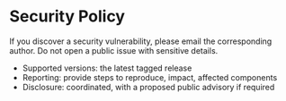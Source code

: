 # Security Policy

If you discover a security vulnerability, please email the corresponding author.
Do not open a public issue with sensitive details.

- Supported versions: the latest tagged release
- Reporting: provide steps to reproduce, impact, affected components
- Disclosure: coordinated, with a proposed public advisory if required
